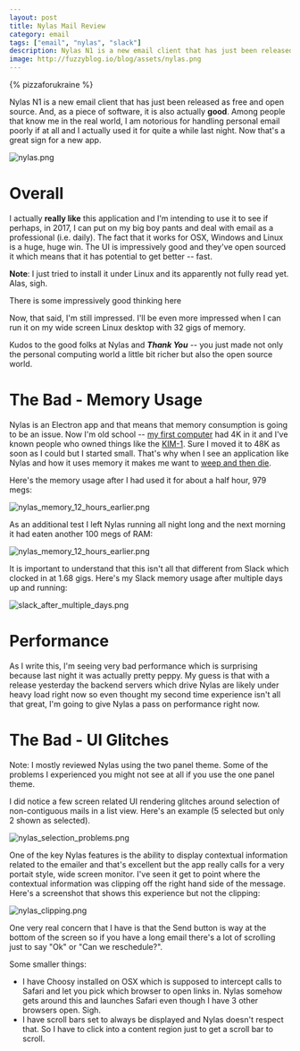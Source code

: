 ```yaml
---
layout: post
title: Nylas Mail Review
category: email
tags: ["email", "nylas", "slack"]
description: Nylas N1 is a new email client that has just been released as free and open source.  And, as a piece of software, it is also actually good.
image: http://fuzzyblog.io/blog/assets/nylas.png
---
```

{% pizzaforukraine  %}

Nylas N1 is a new email client that has just been released as free and open source.  And, as a piece of software, it is also actually **good**.  Among people that know me in the real world, I am notorious for handling personal email poorly if at all and I actually used it for quite a while last night.  Now that's a great sign for a new app.

![nylas.png](/blog/assets/nylas.png)

# Overall

I actually **really like** this application and I'm intending to use it to see if perhaps, in 2017, I can put on my big boy pants and deal with email as a professional (i.e. daily). The fact that it works for OSX, Windows and Linux is a huge, huge win.  The UI is impressively good and they've open sourced it which means that it has potential to get better -- fast.  

**Note**: I just tried to install it under Linux and its apparently not fully read yet.  Alas, sigh.

There is some impressively good thinking here 

Now, that said, I'm still impressed.  I'll be even more impressed when I can run it on my wide screen Linux desktop with 32 gigs of memory.

Kudos to the good folks at Nylas and ***Thank You*** -- you just made not only the personal computing world a little bit richer but also the open source world.  

# The Bad - Memory Usage

Nylas is an Electron app and that means that memory consumption is going to be an issue.  Now I'm old school -- [my first computer](https://en.wikipedia.org/wiki/TRS-80) had 4K in it and I've known people who owned things like the [KIM-1](https://en.wikipedia.org/wiki/KIM-1).  Sure I moved it to 48K as soon as I could but I started small.  That's why when I see an application like Nylas and how it uses memory it makes me want to [weep and then die](https://www.youtube.com/watch?v=SZGEiz2cpEw).  

Here's the memory usage after I had used it for about a half hour, 979 megs:

![nylas_memory_12_hours_earlier.png](/blog/assets/nylas_memory_12_hours_earlier.png)

As an additional test I left Nylas running all night long and the next morning it had eaten another 100 megs of RAM:

![nylas_memory_12_hours_earlier.png](/blog/assets/nylas_memory_12_hours_earlier.png)

It is important to understand that this isn't all that different from Slack which clocked in at 1.68 gigs.  Here's my Slack memory usage after multiple days up and running:

![slack_after_multiple_days.png](/blog/assets/slack_after_multiple_days.png)

# Performance

As I write this, I'm seeing very bad performance which is surprising because last night it was actually pretty peppy.  My guess is that with a release yesterday the backend servers which drive Nylas are likely under heavy load right now so even thought my second time experience isn't all that great, I'm going to give Nylas a pass on performance right now.

# The Bad - UI Glitches

Note: I mostly reviewed Nylas using the two panel theme.  Some of the problems I experienced you might not see at all if you use the one panel theme.

I did notice a few screen related UI rendering glitches around selection of non-contiguous mails in a list view.  Here's an example (5 selected but only 2 shown as selected).

![nylas_selection_problems.png](/blog/assets/nylas_selection_problems.png)

One of the key Nylas features is the ability to display contextual information related to the emailer and that's excellent but the app really calls for a very portait style, wide screen monitor.  I've seen it get to point where the contextual information was clipping off the right hand side of the message.  Here's a screenshot that shows this experience but not the clipping:

![nylas_clipping.png](/blog/assets/nylas_clipping.png)

One very real concern that I have is that the Send button is way at the bottom of the screen so if you have a long email there's a lot of scrolling just to say "Ok" or "Can we reschedule?".

Some smaller things:

* I have Choosy installed on OSX which is supposed to intercept calls to Safari and let you pick which browser to open links in.  Nylas somehow gets around this and launches Safari even though I have 3 other browsers open.  Sigh.
* I have scroll bars set to always be displayed and Nylas doesn't respect that.  So I have to click into a content region just to get a scroll bar to scroll.

